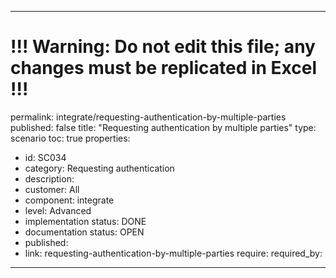---
# !!! Warning: Do not edit this file; any changes must be replicated in Excel !!!
permalink: integrate/requesting-authentication-by-multiple-parties
published: false
title: "Requesting authentication by multiple parties"
type: scenario
toc: true
properties:
  - id: SC034
  - category: Requesting authentication
  - description:
  - customer: All
  - component: integrate
  - level: Advanced
  - implementation status: DONE
  - documentation status: OPEN
  - published:
  - link: requesting-authentication-by-multiple-parties
require:
required_by:
------ 

